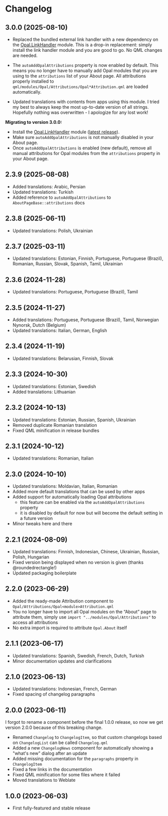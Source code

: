 <!--
SPDX-FileCopyrightText: 2023-2024 Mirian Margiani
SPDX-License-Identifier: GFDL-1.3-or-later
-->

# Changelog

## 3.0.0 (2025-08-10)

- Replaced the bundled external link handler with a new dependency on the
  [Opal.LinkHandler](https://github.com/Pretty-SFOS/opal-linkhandler) module.
  This is a drop-in replacement: simply install the link handler module and you
  are good to go. No QML changes are needed.

- The `autoAddOpalAttributions` property is now enabled by default. This means
  you no longer have to manually add Opal modules that you are using to the
  `attributions` list of your About page. All attributions properly installed
  to `qml/modules/Opal/Attributions/Opal*Attribution.qml` are loaded automatically.

- Updated translations with contents from apps using this module.
  I tried my best to always keep the most up-to-date version of all strings.
  Hopefully nothing was overwritten - I apologize for any lost work!

**Migrating to version 3.0.0:**

- Install the [Opal.LinkHandler](https://github.com/Pretty-SFOS/opal-linkhandler) module
  ([latest release](https://github.com/Pretty-SFOS/opal-linkhandler/releases/latest)).
- Make sure `autoAddOpalAttributions` is not manually disabled in your About page.
- Once `autoAddOpalAttributions` is enabled (new default), remove all manual
  attributions for Opal modules from the `attributions` property in your About page.

## 2.3.9 (2025-08-08)

- Added translations: Arabic, Persian
- Updated translations: Turkish
- Added reference to `autoAddOpalAttributions` to `AboutPageBase::attributions` docs

## 2.3.8 (2025-06-11)

- Updated translations: Polish, Ukrainian

## 2.3.7 (2025-03-11)

- Updated translations: Estonian, Finnish, Portuguese, Portuguese (Brazil), Romanian, Russian, Slovak, Spanish, Tamil, Ukrainian

## 2.3.6 (2024-11-28)

- Updated translations: Portuguese, Portuguese (Brazil), Tamil

## 2.3.5 (2024-11-27)

- Added translations: Portuguese, Portuguese (Brazil), Tamil, Norwegian Nynorsk, Dutch (Belgium)
- Updated translations: Italian, German, English

## 2.3.4 (2024-11-19)

- Updated translations: Belarusian, Finnish, Slovak

## 2.3.3 (2024-10-30)

- Updated translations: Estonian, Swedish
- Added translations: Lithuanian

## 2.3.2 (2024-10-13)

- Updated translations: Estonian, Russian, Spanish, Ukrainian
- Removed duplicate Romanian translation
- Fixed QML minification in release bundles

## 2.3.1 (2024-10-12)

- Updated translations: Romanian, Italian

## 2.3.0 (2024-10-10)

- Updated translations: Moldavian, Italian, Romanian
- Added more default translations that can be used by other apps
- Added support for automatically loading Opal attributions
    - this feature can be enabled via the `autoAddOpalAttributions` property
    - it is disabled by default for now but will become the default setting in a future version
- Minor tweaks here and there

## 2.2.1 (2024-08-09)

- Updated translations: Finnish, Indonesian, Chinese, Ukrainian, Russian, Polish, Hungarian
- Fixed version being displayed when no version is given (thanks @roundedrectangle!)
- Updated packaging boilerplate

## 2.2.0 (2023-06-29)

- Added the ready-made Attribution component to `Opal/Attributions/Opal<module>Attribution.qml`
- You no longer have to import all Opal modules on the “About” page to attribute them,
  simply use `import "../modules/Opal/Attributions"` to access all attributions
- No extra import is required to attribute `Opal.About` itself

## 2.1.1 (2023-06-17)

- Updated translations: Spanish, Swedish, French, Dutch, Turkish
- Minor documentation updates and clarifications

## 2.1.0 (2023-06-13)

- Updated translations: Indonesian, French, German
- Fixed spacing of changelog paragraphs

## 2.0.0 (2023-06-11)

I forgot to rename a component before the final 1.0.0 release, so now we get
version 2.0.0 because of this breaking change.

- Renamed `Changelog` to `ChangelogItem`, so that custom changelogs based on
  `ChangelogList` can be called `Changelog.qml`
- Added a new `ChangelogNews` component for automatically showing a "what's new" dialog after an update
- Added missing documentation for the `paragraphs` property in `ChangelogItem`
- Fixed a few links in the documentation
- Fixed QML minification for some files where it failed
- Moved translations to Weblate

## 1.0.0 (2023-06-03)

- First fully-featured and stable release
